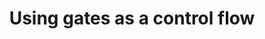 ---
title: Using gates as a control flow
description: Learn how to use gates to control the formula computation
weight: 7
---